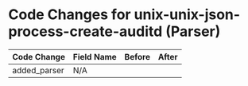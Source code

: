 # Code Changes for unix-unix-json-process-create-auditd (Parser)

| Code Change | Field Name | Before | After |
|-------------|------------|--------|-------|
| added_parser | N/A |  |  |